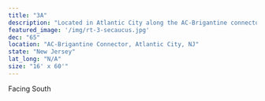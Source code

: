 ```yaml
---
title: "3A"
description: "Located in Atlantic City along the AC-Brigantine connector. This left hand read is located in a great spot catching all the traffic leaving the the marina district."
featured_image: '/img/rt-3-secaucus.jpg'
dec: "65"
location: "AC-Brigantine Connector, Atlantic City, NJ"
state: "New Jersey"
lat_long: "N/A"
size: "16' x 60'"
---
```

Facing South